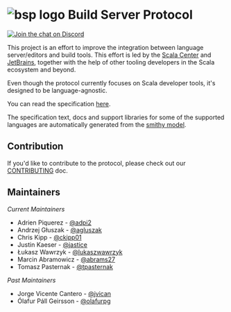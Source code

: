 # ![bsp logo](resources/buildServerProtocol64.svg) Build Server Protocol

[![Join the chat on Discord](https://badgen.net/badge/icon/discord?icon=discord&label)](https://discord.gg/7tMENrnv8p)

This project is an effort to improve the integration between language
server/editors and build tools. This effort is led by the [Scala
Center](https://scala.epfl.ch/) and [JetBrains](https://www.jetbrains.com/),
together with the help of other tooling developers in the Scala ecosystem and
beyond.

Even though the protocol currently focuses on Scala developer tools, it's
designed to be language-agnostic.

You can read the specification [here](https://build-server-protocol.github.io/docs/specification).

The specification text, docs and support libraries for some of the supported languages are automatically
generated from the [smithy model](spec/src/main/resources/META-INF/smithy/bsp/bsp.smithy).

## Contribution

If you'd like to contribute to the protocol, please check out our
[CONTRIBUTING](./CONTRIBUTING.md) doc.

## Maintainers

_Current Maintainers_

- Adrien Piquerez - [@adpi2](https://github.com/adpi2)
- Andrzej Głuszak - [@agluszak](https://github.com/agluszak)
- Chris Kipp - [@ckipp01](https://github.com/ckipp01)
- Justin Kaeser - [@jastice](https://github.com/jastice)
- Łukasz Wawrzyk - [@lukaszwawrzyk](https://github.com/lukaszwawrzyk)
- Marcin Abramowicz - [@abrams27](https://github.com/abrams27)
- Tomasz Pasternak - [@tpasternak](https://github.com/tpasternak)

_Past Maintainers_

- Jorge Vicente Cantero - [@jvican](https://github.com/jvican)
- Ólafur Páll Geirsson - [@olafurpg](https://github.com/olafurpg)
